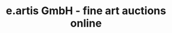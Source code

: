 ---
title: "e.artis GmbH - fine art auctions online"
url: /chemnitz/e-artis-gmbh-fine-art-auctions-online/
shop: Kunst
---